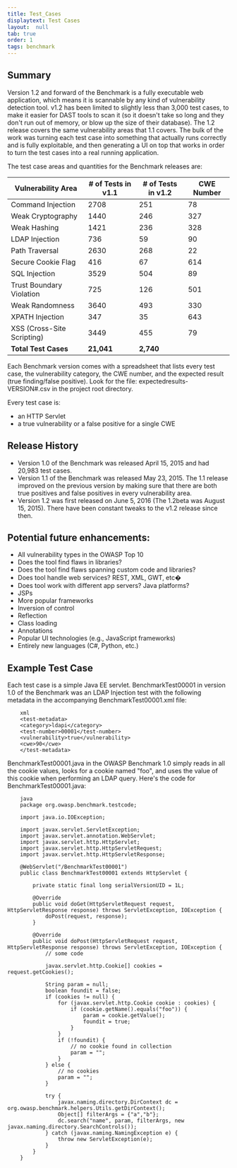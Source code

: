 ```yaml
---
title: Test_Cases
displaytext: Test Cases
layout:  null
tab: true
order: 1
tags: benchmark
---
```


## Summary ##

Version 1.2 and forward of the Benchmark is a fully executable web application, which means it is scannable by any kind of vulnerability detection tool. v1.2 has been limited to slightly less than 3,000 test cases, to make it easier for DAST tools to scan it (so it doesn't take so long and they don't run out of memory, or blow up the size of their database). The 1.2 release covers the same vulnerability areas that 1.1 covers. The bulk of the work was turning each test case into something that actually runs correctly and is fully exploitable, and then generating a UI on top that works in order to turn the test cases into a real running application.

The test case areas and quantities for the Benchmark releases are:

Vulnerability Area | # of Tests in v1.1 | # of Tests in v1.2 | CWE Number
------------------ | ------------------ | ------------------ | ----------
Command Injection | 2708 | 251 | 78
Weak Cryptography | 1440 | 246 | 327
Weak Hashing | 1421 | 236 | 328
LDAP Injection | 736 | 59 | 90
Path Traversal | 2630 | 268 | 22
Secure Cookie Flag | 416 | 67 | 614
SQL Injection | 3529 | 504 | 89
Trust Boundary Violation | 725 | 126 | 501
Weak Randomness | 3640 | 493 | 330
XPATH Injection | 347 | 35 | 643
XSS (Cross-Site Scripting) | 3449 | 455 | 79
**Total Test Cases** | **21,041** | **2,740**

Each Benchmark version comes with a spreadsheet that lists every test case, the vulnerability category, the CWE number, and the expected result (true finding/false positive). Look for the file: expectedresults-VERSION#.csv in the project root directory.

Every test case is:

* an HTTP Servlet
* a true vulnerability or a false positive for a single CWE

## Release History ##
* Version 1.0 of the Benchmark was released April 15, 2015 and had 20,983 test cases.
* Version 1.1 of the Benchmark was released May 23, 2015. The 1.1 release improved on the previous version by making sure that there are both true positives and false positives in every vulnerability area.
* Version 1.2 was first released on June 5, 2016 (The 1.2beta was August 15, 2015). There have been constant tweaks to the v1.2 release since then.

## Potential future enhancements: ##

* All vulnerability types in the OWASP Top 10
* Does the tool find flaws in libraries?
* Does the tool find flaws spanning custom code and libraries?
* Does tool handle web services? REST, XML, GWT, etc�
* Does tool work with different app servers? Java platforms?
* JSPs
* More popular frameworks
* Inversion of control
* Reflection
* Class loading
* Annotations
* Popular UI technologies (e.g., JavaScript frameworks)
* Entirely new languages (C#, Python, etc.)

## Example Test Case ##

Each test case is a simple Java EE servlet. BenchmarkTest00001 in version 1.0 of the Benchmark was an LDAP Injection test with the following metadata in the accompanying BenchmarkTest00001.xml file:

		xml
		<test-metadata>
		<category>ldapi</category>
		<test-number>00001</test-number>
		<vulnerability>true</vulnerability>
		<cwe>90</cwe>
		</test-metadata>


BenchmarkTest00001.java in the OWASP Benchmark 1.0 simply reads in all the cookie values, looks for a cookie named "foo", and uses the value of this cookie when performing an LDAP query. Here's the code for BenchmarkTest00001.java:

		java
		package org.owasp.benchmark.testcode;
		
		import java.io.IOException;
		
		import javax.servlet.ServletException;
		import javax.servlet.annotation.WebServlet;
		import javax.servlet.http.HttpServlet;
		import javax.servlet.http.HttpServletRequest;
		import javax.servlet.http.HttpServletResponse;
		
		@WebServlet("/BenchmarkTest00001")
		public class BenchmarkTest00001 extends HttpServlet {
			
			private static final long serialVersionUID = 1L;
			
			@Override
			public void doGet(HttpServletRequest request, HttpServletResponse response) throws ServletException, IOException {
				doPost(request, response);
			}
		
			@Override
			public void doPost(HttpServletRequest request, HttpServletResponse response) throws ServletException, IOException {
				// some code
		
				javax.servlet.http.Cookie[] cookies = request.getCookies();
				
				String param = null;
				boolean foundit = false;
				if (cookies != null) {
					for (javax.servlet.http.Cookie cookie : cookies) {
						if (cookie.getName().equals("foo")) {
							param = cookie.getValue();
							foundit = true;
						}
					}
					if (!foundit) {
						// no cookie found in collection
						param = "";
					}
				} else {
					// no cookies
					param = "";
				}
				
				try {
					javax.naming.directory.DirContext dc = org.owasp.benchmark.helpers.Utils.getDirContext();
					Object[] filterArgs = {"a","b"};
					dc.search("name", param, filterArgs, new javax.naming.directory.SearchControls());
				} catch (javax.naming.NamingException e) {
					throw new ServletException(e);
				}
			}
		}
		
 